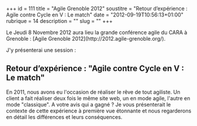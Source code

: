 +++
id = 111
title = "Agile Grenoble 2012"
soustitre = "Retour d’expérience : Agile contre Cycle en V : Le match"
date = "2012-09-19T10:56:13+01:00"
rubrique = 14
description = ""
slug = ""
+++

<div class="chapo"></div>
Le Jeudi 8 Novembre 2012 aura lieu la grande conférence agile du CARA à Grenoble : [Agile Grenoble 2012](http://2012.agile-grenoble.org/).

J'y présenterai une session :
## Retour d’expérience : "Agile contre Cycle en V : Le match"
En 2011, nous avons eu l'occasion de réaliser le rêve de tout agiliste. Un client a fait réaliser deux fois le même site web, un en mode agile, l'autre en mode "classique". A votre avis qui a gagné ?
Je vous présenterait le contexte de cette expérience à première vue étonnante et nous regarderons en détail les différences et leurs conséquences.